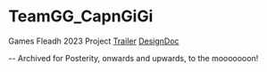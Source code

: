 # TeamGG_CapnGiGi
Games Fleadh 2023 Project
[Trailer](CapnGiGiGreatEscapeTrailer.mp4)
[DesignDoc](GDD_CapnGigisGreatEscape.docx)

-- Archived for Posterity, onwards and upwards, to the mooooooon!
